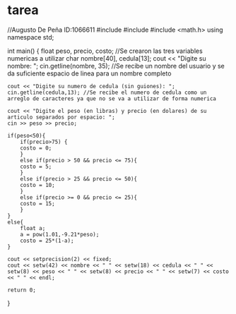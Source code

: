 # tarea
//Augusto De Peña ID:1066611
#include <iostream>
#include <iomanip>
#include <math.h>
using namespace std;

int main() {
	float peso, precio, costo; //Se crearon las tres variables numericas a utilizar
	char nombre[40], cedula[13];
	cout << "Digite su nombre: ";
	cin.getline(nombre, 35); //Se recibe un nombre del usuario y se da suficiente espacio de linea para un nombre completo
	
	cout << "Digite su numero de cedula (sin guiones): ";
	cin.getline(cedula,13); //Se recibe el numero de cedula como un arreglo de caracteres ya que no se va a utilizar de forma numerica
	
	cout << "Digite el peso (en libras) y precio (en dolares) de su articulo separados por espacio: ";
	cin >> peso >> precio;
	
	if(peso<50){
		if(precio>75) {
		costo = 0;
		}
		else if(precio > 50 && precio <= 75){
		costo = 5;
		}
		else if(precio > 25 && precio <= 50){
		costo = 10;
		}
		else if(precio >= 0 && precio <= 25){
		costo = 15;
		}
	}
	else{
		float a;
		a = pow(1.01,-9.21*peso);
		costo = 25*(1-a);
	}
	
	cout << setprecision(2) << fixed;
	cout << setw(42) << nombre << " " << setw(18) << cedula << " " << setw(8) << peso << " " << setw(8) << precio << " " << setw(7) << costo << " " << endl;

	return 0;
}
